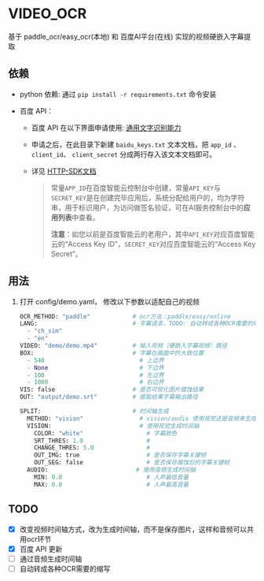 # VIDEO_OCR

基于 paddle_ocr/easy_ocr(本地) 和 百度AI平台(在线) 实现的视频硬嵌入字幕提取

## 依赖

+ python 依赖:  通过  `pip install -r requirements.txt` 命令安装

+ 百度 API：
  + 百度 API 在以下界面申请使用: [通用文字识别能力](https://ai.baidu.com/tech/ocr/general)
  
  + 申请之后，在此目录下新建 `baidu_keys.txt` 文本文档，把 `app_id` 、 `client_id`、 `client_secret`  分成两行存入该文本文档即可。
  
  + 详见 [HTTP-SDK文档](https://cloud.baidu.com/doc/OCR/s/wkibizyjk)
  
    > 常量`APP_ID`在百度智能云控制台中创建，常量`API_KEY`与`SECRET_KEY`是在创建完毕应用后，系统分配给用户的，均为字符串，用于标识用户，为访问做签名验证，可在AI服务控制台中的**应用列表**中查看。
    >
    > **注意**：如您以前是百度智能云的老用户，其中`API_KEY`对应百度智能云的“Access Key ID”，`SECRET_KEY`对应百度智能云的“Access Key Secret”。

## 用法

1. 打开 config/demo.yaml， 修改以下参数以适配自己的视频
    ```python
    OCR_METHOD: "paddle"            # ocr方法：paddle/easy/online
    LANG:                           # 字幕语言，TODO: 自动转成各种OCR需要的缩写
      - "ch_sim"
      - "en"
    VIDEO: "demo/demo.mp4"          # 输入视频（硬嵌入字幕视频）路径
    BOX:                            # 字幕在画面中的大致位置
      - 540                           # 上边界
      - None                          # 下边界
      - 100                           # 左边界
      - 1000                          # 右边界
    VIS: false                      # 是否可视化图片腐蚀结果
    OUT: "output/demo.srt"          # 提取结果字幕输出路径
    
    SPLIT:                          # 时间轴生成
      METHOD: "vision"                # vision/audio 使用视觉还是音频来生成时间轴
      VISION:                         # 使用视觉生成时间轴
        COLOR: "white"                  # 字幕颜色
        SRT_THRES: 1.0                  #
        CHANGE_THRES: 5.0               #
        OUT_IMG: true                   # 是否保存字幕关键帧
        OUT_SEG: false                  # 是否保存腐蚀后的字幕关键帧
      AUDIO:                         # 使用音频生成时间轴
        MIN: 0.0                        # 人声最低音量
        MAX: 0.0                        # 人声最高音量
    ```

## TODO
- [x] 改变视频时间轴方式，改为生成时间轴，而不是保存图片，这样和音频可以共用ocr环节
- [x] 百度 API 更新
- [ ] 通过音频生成时间轴
- [ ] 自动转成各种OCR需要的缩写
